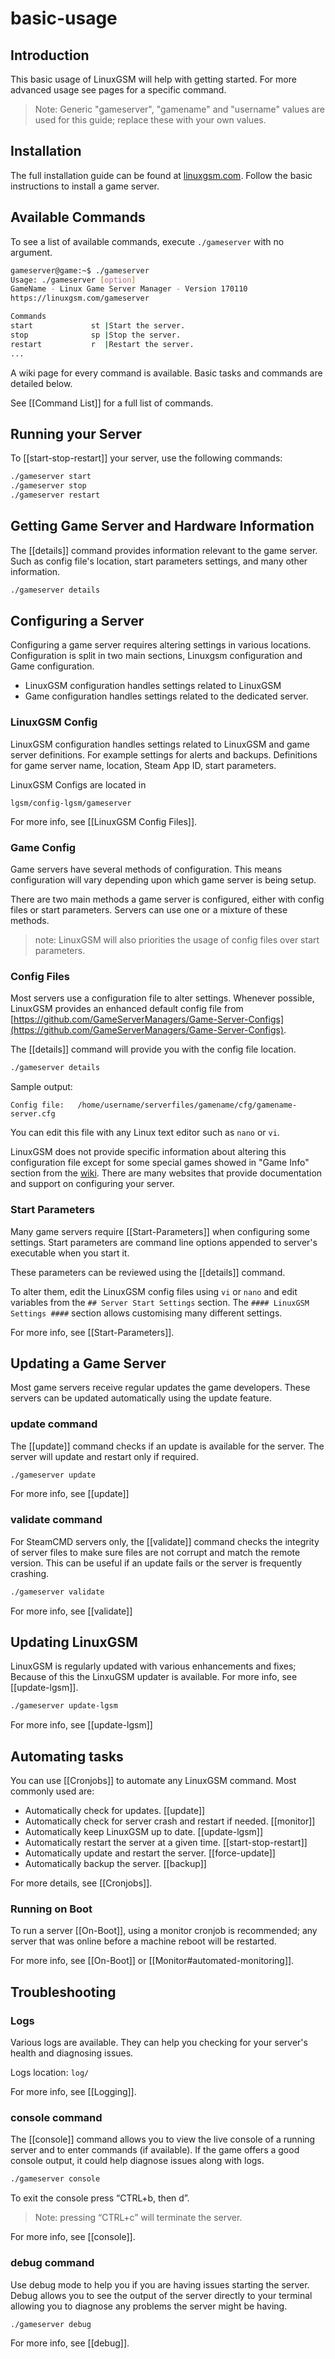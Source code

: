 # basic-usage

## Introduction

This basic usage of LinuxGSM will help with getting started. For more advanced usage see pages for a specific command.

> Note: Generic "gameserver", "gamename" and "username" values are used for this guide; replace these with your own values.

## Installation

The full installation guide can be found at [linuxgsm.com](https://linuxgsm.com/). Follow the basic instructions to install a game server.

## Available Commands

To see a list of available commands, execute `./gameserver` with no argument.

```bash
gameserver@game:~$ ./gameserver
Usage: ./gameserver [option]
GameName - Linux Game Server Manager - Version 170110
https://linuxgsm.com/gameserver

Commands
start             st |Start the server.
stop              sp |Stop the server.
restart           r  |Restart the server.
...
```

A wiki page for every command is available. Basic tasks and commands are detailed below.

See \[\[Command List\]\] for a full list of commands.

## Running your Server

To \[\[start-stop-restart\]\] your server, use the following commands:

```bash
./gameserver start
./gameserver stop
./gameserver restart
```

## Getting Game Server and Hardware Information

The \[\[details\]\] command provides information relevant to the game server. Such as config file's location, start parameters settings, and many other information.

```bash
./gameserver details
```

## Configuring a Server

Configuring a game server requires altering settings in various locations. Configuration is split in two main sections, Linuxgsm configuration and Game configuration.

* LinuxGSM configuration handles settings related to LinuxGSM
* Game configuration handles settings related to the dedicated server.

### LinuxGSM Config

LinuxGSM configuration handles settings related to LinuxGSM and game server definitions. For example settings for alerts and backups. Definitions for game server name, location, Steam App ID, start parameters.

LinuxGSM Configs are located in

```text
lgsm/config-lgsm/gameserver
```

For more info, see \[\[LinuxGSM Config Files\]\].

### Game Config

Game servers have several methods of configuration. This means configuration will vary depending upon which game server is being setup.

There are two main methods a game server is configured, either with config files or start parameters. Servers can use one or a mixture of these methods.

> note: LinuxGSM will also priorities the usage of config files over start parameters.

### Config Files

Most servers use a configuration file to alter settings. Whenever possible, LinuxGSM provides an enhanced default config file from [https://github.com/GameServerManagers/Game-Server-Configs](https://github.com/GameServerManagers/Game-Server-Configs).

The \[\[details\]\] command will provide you with the config file location.

```bash
./gameserver details
```

Sample output:

```text
Config file:   /home/username/serverfiles/gamename/cfg/gamename-server.cfg
```

You can edit this file with any Linux text editor such as `nano` or `vi`.

LinuxGSM does not provide specific information about altering this configuration file except for some special games showed in "Game Info" section from the [wiki](https://github.com/GameServerManagers/LinuxGSM/wiki). There are many websites that provide documentation and support on configuring your server.

### Start Parameters

Many game servers require \[\[Start-Parameters\]\] when configuring some settings. Start parameters are command line options appended to server's executable when you start it.

These parameters can be reviewed using the \[\[details\]\] command.

To alter them, edit the LinuxGSM config files using `vi` or `nano` and edit variables from the `## Server Start Settings` section. The `#### LinuxGSM Settings ####` section allows customising many different settings.

For more info, see \[\[Start-Parameters\]\].

## Updating a Game Server

Most game servers receive regular updates the game developers. These servers can be updated automatically using the update feature.

### update command

The \[\[update\]\] command checks if an update is available for the server. The server will update and restart only if required.

```bash
./gameserver update
```

For more info, see \[\[update\]\]

### validate command

For SteamCMD servers only, the \[\[validate\]\] command checks the integrity of server files to make sure files are not corrupt and match the remote version. This can be useful if an update fails or the server is frequently crashing.

```bash
./gameserver validate
```

For more info, see \[\[validate\]\]

## Updating LinuxGSM

LinuxGSM is regularly updated with various enhancements and fixes; Because of this the LinxuGSM updater is available. For more info, see \[\[update-lgsm\]\].

```bash
./gameserver update-lgsm
```

For more info, see \[\[update-lgsm\]\]

## Automating tasks

You can use \[\[Cronjobs\]\] to automate any LinuxGSM command. Most commonly used are:

* Automatically check for updates. \[\[update\]\]
* Automatically check for server crash and restart if needed. \[\[monitor\]\]
* Automatically keep LinuxGSM up to date. \[\[update-lgsm\]\]
* Automatically restart the server at a given time. \[\[start-stop-restart\]\]
* Automatically update and restart the server. \[\[force-update\]\]
* Automatically backup the server. \[\[backup\]\]

For more details, see \[\[Cronjobs\]\].

### Running on Boot

To run a server \[\[On-Boot\]\], using a monitor cronjob is recommended; any server that was online before a machine reboot will be restarted.

For more info, see \[\[On-Boot\]\] or \[\[Monitor\#automated-monitoring\]\].

## Troubleshooting

### Logs

Various logs are available. They can help you checking for your server's health and diagnosing issues.

Logs location: `log/`

For more info, see \[\[Logging\]\].

### console command

The \[\[console\]\] command allows you to view the live console of a running server and to enter commands \(if available\). If the game offers a good console output, it could help diagnose issues along with logs.

```bash
./gameserver console
```

To exit the console press “CTRL+b, then d”.

> Note: pressing “CTRL+c” will terminate the server.

For more info, see \[\[console\]\].

### debug command

Use debug mode to help you if you are having issues starting the server. Debug allows you to see the output of the server directly to your terminal allowing you to diagnose any problems the server might be having.

```bash
./gameserver debug
```

For more info, see \[\[debug\]\].

